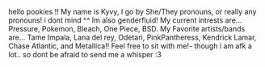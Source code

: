 hello pookies !!
My name is Kyvy, I go by She/They pronouns, or really any pronouns! i dont mind ^^ 
Im also genderfluid!
My current intrests are... Pressure, Pokemon, Bleach, One Piece, BSD.
My Favorite artists/bands are... Tame Impala, Lana del rey, Odetari, PinkPantheress, Kendrick Lamar, Chase Atlantic, and Metallica!!
Feel free to sit with me!- though i am afk a lot.. so dont be afraid to send me a whisper :3 
